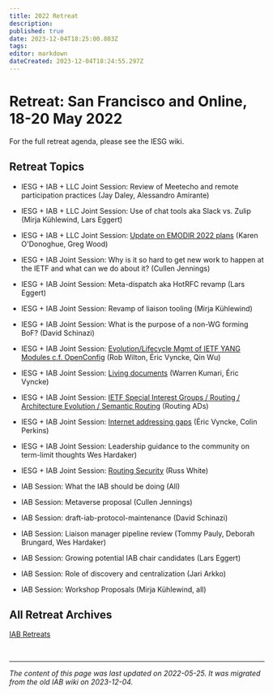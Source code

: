 ```yaml
---
title: 2022 Retreat
description: 
published: true
date: 2023-12-04T18:25:00.803Z
tags: 
editor: markdown
dateCreated: 2023-12-04T18:24:55.297Z
---
```


# Retreat: San Francisco and Online, 18-20 May 2022

For the full retreat agenda, please see the IESG wiki.

##  Retreat Topics 

* IESG + IAB + LLC Joint Session: Review of Meetecho and remote participation practices (Jay Daley, Alessandro Amirante)

* IESG + IAB + LLC Joint Session: Use of chat tools aka Slack vs. Zulip (Mirja Kühlewind, Lars Eggert) 

* IESG + IAB + LLC Joint Session:  [Update on EMODIR 2022 plans](https://docs.google.com/presentation/d/16AwjZV5xgWajThsYeVPxxOU7EzYSW14JlmwvIJMk3e4/edit?usp=sharing) (Karen O'Donoghue, Greg Wood)

* IESG + IAB Joint Session: Why is it so hard to get new work to happen at the IETF and what can we do about it? (Cullen Jennings) 

* IESG + IAB Joint Session: Meta-dispatch aka HotRFC revamp (Lars Eggert) 

* IESG + IAB Joint Session: Revamp of liaison tooling (Mirja Kühlewind)

* IESG + IAB Joint Session: What is the purpose of a non-WG forming BoF? (David Schinazi) 

* IESG + IAB Joint Session: [Evolution/Lifecycle Mgmt of IETF YANG Modules c.f. OpenConfig](https://docs.google.com/presentation/d/13weBEflBZdvj2Pl1H0woa3KKNlhuGO0g/edit?usp=sharing&ouid=102417461635387698519&rtpof=true&sd=true) (Rob Wilton, Éric Vyncke, Qin Wu) 

* IESG + IAB Joint Session: [Living documents](https://docs.google.com/presentation/d/1pXAe5j-BZL9cPd28jOKU7u0F-moDtrafyyiVAZIaZxY/edit?usp=sharing) (Warren Kumari, Éric Vyncke) 

* IESG + IAB Joint Session: [IETF Special Interest Groups / Routing / Architecture Evolution / Semantic Routing](https://docs.google.com/presentation/d/10d9alnG-RthftE0PTncaVGtpYBKHHe2ILNHdgOx-NDU/edit) (Routing ADs) 

* IESG + IAB Joint Session: [Internet addressing gaps](https://docs.google.com/presentation/d/1_9ZANi9YOyYOAjdWg5IG9lvF6lPwJ2GpUqJsWuHfByE/edit?usp=sharing)  (Éric Vyncke, Colin Perkins) 

* IESG + IAB Joint Session: Leadership guidance to the community on term-limit thoughts Wes Hardaker)

* IESG + IAB Joint Session: [Routing Security](https://onedrive.live.com/view.aspx?resid=F8B76AC9D5698075!794149&ithint=file%2cpptx&authkey=!ADeUsJXEeu_KFKo) (Russ White)

* IAB Session: What the IAB should be doing (All)

* IAB Session: Metaverse proposal (Cullen Jennings) 

* IAB Session: draft-iab-protocol-maintenance (David Schinazi) 

* IAB Session: Liaison manager pipeline review (Tommy Pauly, Deborah Brungard, Wes Hardaker) 

* IAB Session: Growing potential IAB chair candidates (Lars Eggert) 

* IAB Session: Role of discovery and centralization (Jari Arkko)

* IAB Session: Workshop Proposals (Mirja Kühlewind, all)

## All Retreat Archives
[IAB Retreats](/group/iab/IAB_Retreats)

&nbsp;
&nbsp;
&nbsp;

---

*The content of this page was last updated on 2022-05-25. It was migrated from the old IAB wiki on 2023-12-04.*